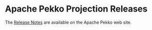 # Apache Pekko Projection Releases

The [Release Notes](https://pekko.apache.org/docs/pekko-projection/current/release-notes.html) are available on the Apache Pekko web site.
